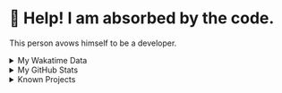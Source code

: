 # 🥺 Help! I am absorbed by the code. 

This person avows himself to be a developer.

<details>

<summary>My Wakatime Data</summary>

<!--START_SECTION:waka-->
![Lines of code](https://img.shields.io/badge/From%20Hello%20World%20I%27ve%20Written-8.9%20million%20lines%20of%20code-blue)

**🐱 My GitHub Data** 

> 📦 787.0 kB Used in GitHub's Storage 
 > 
> 🚫 Not Opted to Hire
 > 
> 📜 90 Public Repositories 
 > 
> 🔑 28 Private Repositories 
 > 
**I'm an Early 🐤** 

```text
🌞 Morning                2218 commits        ██████░░░░░░░░░░░░░░░░░░░   23.99 % 
🌆 Daytime                3974 commits        ███████████░░░░░░░░░░░░░░   42.99 % 
🌃 Evening                2977 commits        ████████░░░░░░░░░░░░░░░░░   32.20 % 
🌙 Night                  75 commits          ░░░░░░░░░░░░░░░░░░░░░░░░░   00.81 % 
```
📅 **I'm Most Productive on Tuesday** 

```text
Monday                   1147 commits        ███░░░░░░░░░░░░░░░░░░░░░░   12.41 % 
Tuesday                  1623 commits        ████░░░░░░░░░░░░░░░░░░░░░   17.56 % 
Wednesday                1622 commits        ████░░░░░░░░░░░░░░░░░░░░░   17.55 % 
Thursday                 1336 commits        ████░░░░░░░░░░░░░░░░░░░░░   14.45 % 
Friday                   1386 commits        ████░░░░░░░░░░░░░░░░░░░░░   14.99 % 
Saturday                 1146 commits        ███░░░░░░░░░░░░░░░░░░░░░░   12.40 % 
Sunday                   984 commits         ███░░░░░░░░░░░░░░░░░░░░░░   10.64 % 
```


**I Mostly Code in Go** 

```text
Go                       35 repos            █████████░░░░░░░░░░░░░░░░   34.65 % 
TeX                      6 repos             █░░░░░░░░░░░░░░░░░░░░░░░░   05.94 % 
Rust                     3 repos             █░░░░░░░░░░░░░░░░░░░░░░░░   02.97 % 
Swift                    3 repos             █░░░░░░░░░░░░░░░░░░░░░░░░   02.97 % 
Shell                    2 repos             ░░░░░░░░░░░░░░░░░░░░░░░░░   01.98 % 
```




 Last Updated on 11/06/2024 01:21:52 UTC
<!--END_SECTION:waka-->

</details>

<details>
 
 <summary>My GitHub Stats</summary>

[![CDFMLR's github stats](https://github-readme-stats.vercel.app/api?username=cdfmlr&count_private=true&show_icons=true)](https://github.com/anuraghazra/github-readme-stats)
 
</details>

<details>

<summary>Known Projects</summary>

[![Star History Chart](https://api.star-history.com/svg?repos=cdfmlr/pyflowchart,cdfmlr/muvtuber,cdfmlr/crud,cdfmlr/murecom-verse-1,cdfmlr/murecom-intro&type=Date)](https://star-history.com/#cdfmlr/pyflowchart&cdfmlr/muvtuber&cdfmlr/crud&cdfmlr/murecom-verse-1&cdfmlr/murecom-intro&Date)

 </details>
